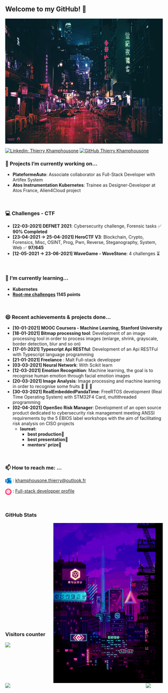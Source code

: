 ## Welcome to my GitHub! 🐼

<p align="left" width="100%">
    <img align="center" width="860" height="400" src="./pictures/tokyo.jpg"/>
</p>

[![Linkedin: Thierry Khamphousone](https://img.shields.io/badge/-Thierry_Khamphousone-blue?style=flat-square&logo=Linkedin&logoColor=white&link=https://www.linkedin.com/in/tkhamphousone/)](https://www.linkedin.com/in/tkhamphousone)
[![GitHub Thierry Khamphousone](https://img.shields.io/github/followers/yulypso?label=follow&style=social)](https://github.com/Yulypso)

### 🔭 Projects I’m currently working on...
- __PlateformeAuto__: Associate collaborator as Full-Stack Developer with Artifex System
- __Atos Instrumentation Kubernetes__: Trainee as Designer-Developer at Atos France, Alien4Cloud project

<br/>

### 💻 Challenges - CTF
- __[22-03-2021] DEFNET 2021__: Cybersecurity challenge, Forensic tasks ✅ __90% Completed__
- __[23-04-2021 → 25-04-2021] HeroCTF V3__: Blockchain, Crypto, Forensics, Misc, OSINT, Prog, Pwn, Reverse, Steganography, System, Web ✅ __97/645__
- __[12-05-2021 → 23-06-2021] WaveGame - WaveStone__: 4 challenges ⏳

<br/>

### 🌱 I’m currently learning...
- __Kubernetes__
- __[Root-me challenges](https://www.root-me.org/Yulypso?lang=fr#c478dc536a61adc434aacf8f990eb301) 1145 points__ 

<br/>

### 😄 Recent achievements & projects done...
- __[10-01-2021] MOOC Coursera - Machine Learning, Stanford University__
- __[18-01-2021] Bitmap processing tool__: Development of an image processing tool in order to process images (enlarge, shrink, grayscale, border detection, blur and so on)
- __[17-01-2021] Typescript Api RESTful__: Development of an Api RESTFul with Typescript language programming
- __[21-01-2021] Freelance__ : Malt Full-stack developper
- __[03-03-2021] Neural Network__: With Scikit learn
- __[12-03-2021] Emotion Recognition__: Machine learning, the goal is to recognise human emotion through facial emotion images
- __[20-03-2021] Image Analysis__: Image processing and machine learning in order to recognise some fruits 🍎 🍓 🍌 
- __[30-03-2021] RealEmbeddedPandaTime__: FreeRTOS development (Real Time Operating System) with STM32F4 Card, multithreaded programming 
- __[02-04-2021] OpenSec Risk Manager__: Development of an open source product dedicated to cybersecurity risk management meeting ANSSI requirements by the 5 EBIOS label workshops with the aim of facilitating risk analysis on CISO projects
    - __laureat:__ 
        - __best production🥇__
        - __best presentation🥇__
        - __mentors' prize🥇__

<br/>

### 📫 How to reach me: ...

<p align='left'>
    <img align='center' width="20" height="20" src="./pictures/outlook.png" />
        : <a href='mailto:khamphousone.thierry@outlook.fr?subject=GitHub:%20information%20request'>khamphousone.thierry@outlook.fr</a>
<p/>

<p align='left'>
    <img align='center' width="20" height="20" src="./pictures/malt.png" />
        : 
        <a href='https://www.malt.fr/profile/thierrykhamphousone'>Full-stack developper profile</a>
<p/>

<br/>

### GitHub Stats

<img align='right' width="350" height="512" src="./pictures/stats.gif" />

<div float='left'>
    <img align='left' width='450' src="https://github-readme-stats.vercel.app/api?username=yulypso&count_private=true&theme=tokyonight&layout=compact&show_icons=true&custom_title=Yulypso's GitHub Stats"/>
    <img align='left' src="https://github-readme-stats.vercel.app/api/top-langs/?username=Yulypso&langs_count=10&theme=tokyonight&layout=compact&card_width=400&custom_title=Yulypso's Most Used Languages" />
</div>

<br><br><br><br><br><br><br><br><br><br><br><br><br><br><br><br><br><br><br>

### Visitors counter

<img float='center' src="https://profile-counter.glitch.me/%7BYulypso%7D/count.svg" />




<!-- to display more pin repositories :
https://github-readme-stats.vercel.app/api/pin/?username=yulypso&repo=meimo&count_private=true&theme=tokyonight&layout=compact&show_icons=true -->



<!--
**Yulypso/Yulypso** is a ✨ _special_ ✨ repository because its `README.md` (this file) appears on your GitHub profile.

Here are some ideas to get you started:

- 🔭 I’m currently working on ...
- 🌱 I’m currently learning ...
- 👯 I’m looking to collaborate on ...
- 🤔 I’m looking for help with ...
- 💬 Ask me about ...
- 📫 How to reach me: ...
- 😄 Pronouns: ...
- ⚡ Fun fact: ...
-->
